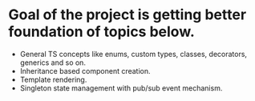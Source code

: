 # Goal of the project is getting better foundation of topics below.
- General TS concepts like enums, custom types, classes, decorators, generics and so on.
- Inheritance based component creation.
- Template rendering.
- Singleton state management with pub/sub event mechanism.